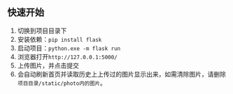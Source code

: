 ## 快速开始
1. 切换到项目目录下
2. 安装依赖：`pip install flask`
3. 启动项目：`python.exe -m flask run`
4. 浏览器打开`http://127.0.0.1:5000/`
5. 上传图片，并点击提交
6. 会自动刷新首页并读取历史上上传过的图片显示出来，如需清除图片，请删除`项目目录/static/photo内的图片`。
